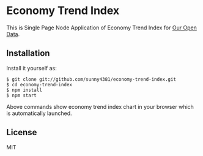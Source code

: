 Economy Trend Index
===

This is Single Page Node Application of Economy Trend Index for [Our Open Data](http://ouropendata.jp/).

## Installation

Install it yourself as:

    $ git clone git://github.com/sunny4381/economy-trend-index.git
    $ cd economy-trend-index
    $ npm install
    $ npm start

Above commands show economy trend index chart in your browser which is automatically launched.

## License

MIT
